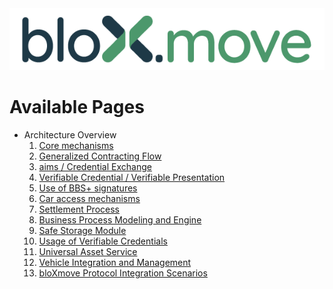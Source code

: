 <img src="https://github.com/yatin902/test/blob/main/bloxmove_colour.png" />

# Available Pages
 - Architecture Overview
   1. [Core mechanisms](https://github.com/yatin902/test/blob/main/Markdown/Technical%20Documentation/Architecture%20Overview/Core-mechanisms_1593933450.md)
   2. [Generalized Contracting Flow](https://github.com/yatin902/test/blob/main/Markdown/Technical%20Documentation/Architecture%20Overview/Generalized-Contracting-Flow_1575616272.md)
   3. [aims / Credential Exchange](/README4.md)
   4. [Verifiable Credential / Verifiable Presentation](README5.md)
   5. [Use of BBS+ signatures](README6.md)
   6. [Car access mechanisms](README7.md)
   7. [Settlement Process](README8.md)
   8. [Business Process Modeling and Engine](README9.md)
   9. [Safe Storage Module](README10.md)
   10. [Usage of Verifiable Credentials](README11.md)
   11. [Universal Asset Service](README12.md)
   12. [Vehicle Integration and Management](README13.md)
   13. [bloXmove Protocol Integration Scenarios](README14.md)
